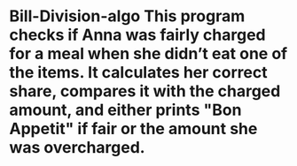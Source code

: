 # Bill-Division-algo This program checks if Anna was fairly charged for a meal when she didn’t eat one of the items. It calculates her correct share, compares it with the charged amount, and either prints "Bon Appetit" if fair or the amount she was overcharged.
